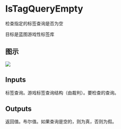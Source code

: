 # IsTagQueryEmpty

检查指定的标签查询是否为空

目标是蓝图游戏性标签库

## 图示

![]($-20221218-19094093.png)

## Inputs

标签查询。游戏标签查询结构（由裁判）。要检查的查询。  

## Outputs

返回值。布尔值。如果查询是空的，则为真，否则为假。
